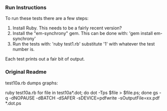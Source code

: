 
### Run Instructions

To run these tests there are a few steps:

1) Install Ruby. This needs to be a fairly recent version?
2) Install the "em-synchrony" gem. This can be done with:
   'gem install em-synchrony'
3) Run the tests with:
   'ruby test1.rb'
   substitute '1' with whatever the test number is.

Each test prints out a fair bit of output.

### Original Readme

test10a.rb dumps graphs:

ruby test10a.rb
for file in test10a*.dot; do dot -Tps $file > $file.ps; done
gs -q -dNOPAUSE -dBATCH -dSAFER -sDEVICE=pdfwrite -sOutputFile=xx.pdf *.dot.ps

